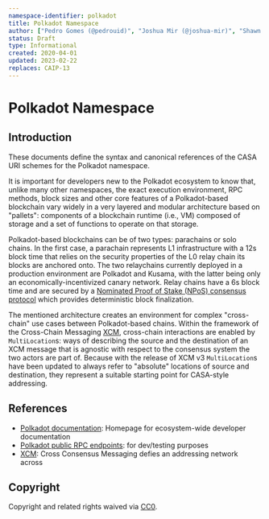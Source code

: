 ```yaml
---
namespace-identifier: polkadot
title: Polkadot Namespace
author: ["Pedro Gomes (@pedrouid)", "Joshua Mir (@joshua-mir)", "Shawn Tabrizi (@shawntabrizi)", "Juan Caballero (@bumblefudge)", "Antonio Antonino (@ntn-x2)"]
status: Draft
type: Informational
created: 2020-04-01
updated: 2023-02-22
replaces: CAIP-13
---
```


# Polkadot Namespace

## Introduction

These documents define the syntax and canonical references of the CASA URI schemes for the Polkadot namespace. 

It is important for developers new to the Polkadot ecosystem to know that, unlike many other namespaces, the exact execution environment, RPC methods, block sizes and other core features of a Polkadot-based blockchain vary widely in a very layered and modular architecture based on "pallets": components of a blockchain runtime (i.e., VM) composed of storage and a set of functions to operate on that storage.

Polkadot-based blockchains can be of two types: parachains or solo chains.
In the first case, a parachain represents L1 infrastructure with a 12s block time that relies on the security properties of the L0 relay chain its blocks are anchored onto.
The two relaychains currently deployed in a production environment are Polkadot and Kusama, with the latter being only an economically-incentivized canary network.
Relay chains have a 6s block time and are secured by a [Nominated Proof of Stake (NPoS) consensus protocol][polkadot-consensus] which provides deterministic block finalization.

The mentioned architecture creates an environment for complex "cross-chain" use cases between Polkadot-based chains.
Within the framework of the Cross-Chain Messaging [XCM][], cross-chain interactions are enabled by `MultiLocation`s: ways of describing the source and the destination of an XCM message that is agnostic with respect to the consensus system the two actors are part of.
Because with the release of XCM v3 `MultiLocation`s have been updated to always refer to "absolute" locations of source and destination, they represent a suitable starting point for CASA-style addressing.

## References

- [Polkadot documentation][]: Homepage for ecosystem-wide developer documentation
- [Polkadot public RPC endpoints][]: for dev/testing purposes
- [XCM]: Cross Consensus Messaging defies an addressing network across 

[polkadot-consensus]: https://wiki.polkadot.network/docs/learn-consensus
[Polkadot documentation]: https://wiki.polkadot.network/
[Polkadot public RPC endpoints]: https://wiki.polkadot.network/docs/maintain-endpoints
[XCM]: https://wiki.polkadot.network/docs/learn-xcm

## Copyright

Copyright and related rights waived via [CC0](https://creativecommons.org/publicdomain/zero/1.0/).
